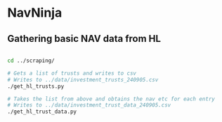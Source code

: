 # NavNinja

## Gathering basic NAV data from HL

```bash

cd ../scraping/

# Gets a list of trusts and writes to csv 
# Writes to ../data/investment_trusts_240905.csv
./get_hl_trusts.py

# Takes the list from above and obtains the nav etc for each entry
# Writes to ../data/investment_trust_data_240905.csv
./get_hl_trust_data.py
```
